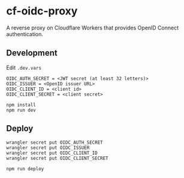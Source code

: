 # cf-oidc-proxy
A reverse proxy on Cloudflare Workers that provides OpenID Connect authentication.

## Development

Edit `.dev.vars`

```
OIDC_AUTH_SECRET = <JWT secret (at least 32 letters)>
OIDC_ISSUER = <OpenID issuer URL>
OIDC_CLIENT_ID = <client id>
OIDC_CLIENT_SECRET = <client secret>
```

```
npm install
npm run dev
```

## Deploy

```
wrangler secret put OIDC_AUTH_SECRET
wrangler secret put OIDC_ISSUER
wrangler secret put OIDC_CLIENT_ID
wrangler secret put OIDC_CLIENT_SECRET
```

```
npm run deploy
```
